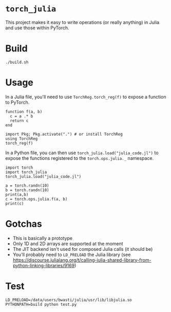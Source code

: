 # `torch_julia`

This project makes it easy to write operations (or really anything) in Julia and use those within PyTorch.

# Build

```
./build.sh
```

# Usage

In a Julia file, you'll need to use `TorchReg.torch_reg(f)` to expose a function to PyTorch.

```
function f(a, b)
  c = a .* b
  return c
end

import Pkg; Pkg.activate(".") # or install TorchReg
using TorchReg
torch_reg(f)
```

In a Python file, you can then use `torch_julia.load("julia_code.jl")` to expose the functions registered
to the `torch.ops.julia._` namespace.

```
import torch
import torch_julia
torch_julia.load("julia_code.jl")

a = torch.randn(10)
b = torch.randn(10)
print(a,b)
c = torch.ops.julia.f(a, b)
print(c)
```

# Gotchas

- This is basically a prototype
- Only 1D and 2D arrays are supported at the moment
- The JIT backend isn't used for composed Julia calls (it should be)
- You'll probably need to `LD_PRELOAD` the Julia library (see https://discourse.julialang.org/t/calling-julia-shared-library-from-python-linking-libraries/9169)

# Test

```
LD_PRELOAD=/data/users/bwasti/julia/usr/lib/libjulia.so PYTHONPATH=build python test.py
```


